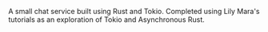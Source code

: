 A small chat service built using Rust and Tokio. 
Completed using Lily Mara's tutorials as an exploration of Tokio and Asynchronous Rust.
